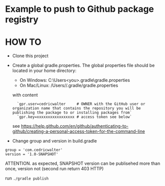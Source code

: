 # Example to push to Github package registry

# HOW TO
* Clone this project
* Create a global gradle.properties. The global properties file should be located in your home directory:
    * On Windows: C:\Users\<you>\.gradle\gradle.properties
    * On Mac/Linux: /Users/<you>/.gradle/gradle.properties

    with content
    
        `gpr.user=cedricwalter     # OWNER with the GitHub user or organization name that contains the repository you will be publishing the package to or installing packages from`  
        `gpr.key=xxxxxxxxxxxxxxxxx # access token see below`
        
    see https://help.github.com/en/github/authenticating-to-github/creating-a-personal-access-token-for-the-command-line

* Change group and version in build.gradle
```
group = 'com.cedricwalter'
version = '1.0-SNAPSHOT'
```

ATTENTION. as expected, SNAPSHOT version can be publisehed more than once, version not (second run return 403 HTTP)

run 
`./gradle publish`